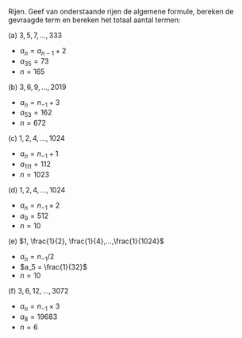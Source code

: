 Rijen. Geef van onderstaande rijen de algemene formule, bereken de  
gevraagde term en bereken het totaal aantal termen:

(a) $3,5,7,...,333$
 - $a_{n} = a_{n-1} +2$
 - $a_{35} = 73$
 - $n = 165$
 
(b) $3,6,9,...,2019$
 -	$a_{n} = n_{-1} +3$
 -	$a_{53} =162$
 -	$n = 672$

(c) $1,2,4,...,1024$
-	$a_{n} =n_{-1} +1$
-	$a_{111} = 112$
-	$n = 1023$

(d) $1,2,4,...,1024$
-	$a_n =n_{-1} \times 2$
-	$a_9 = 512$
-	$n = 10$

(e) $1, \frac{1}{2}, \frac{1}{4},...,\frac{1}{1024}$
-	$a_n = n_{-1} / 2$
-	$a_5 = \frac{1}{32}$
-	$n =10$

(f) $3,6,12,...,3072$
-	$a_n =n_{-1} \times 3$
-	$a_8 = 19683$
-	$n = 6$